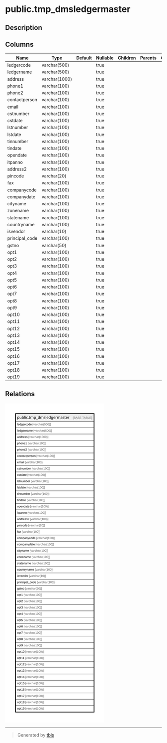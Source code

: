 # public.tmp_dmsledgermaster

## Description

## Columns

| Name | Type | Default | Nullable | Children | Parents | Comment |
| ---- | ---- | ------- | -------- | -------- | ------- | ------- |
| ledgercode | varchar(500) |  | true |  |  |  |
| ledgername | varchar(500) |  | true |  |  |  |
| address | varchar(1000) |  | true |  |  |  |
| phone1 | varchar(100) |  | true |  |  |  |
| phone2 | varchar(100) |  | true |  |  |  |
| contactperson | varchar(100) |  | true |  |  |  |
| email | varchar(100) |  | true |  |  |  |
| cstnumber | varchar(100) |  | true |  |  |  |
| cstdate | varchar(100) |  | true |  |  |  |
| lstnumber | varchar(100) |  | true |  |  |  |
| lstdate | varchar(100) |  | true |  |  |  |
| tinnumber | varchar(100) |  | true |  |  |  |
| tindate | varchar(100) |  | true |  |  |  |
| opendate | varchar(100) |  | true |  |  |  |
| itpanno | varchar(100) |  | true |  |  |  |
| address2 | varchar(100) |  | true |  |  |  |
| pincode | varchar(20) |  | true |  |  |  |
| fax | varchar(100) |  | true |  |  |  |
| companycode | varchar(100) |  | true |  |  |  |
| companydate | varchar(100) |  | true |  |  |  |
| cityname | varchar(100) |  | true |  |  |  |
| zonename | varchar(100) |  | true |  |  |  |
| statename | varchar(100) |  | true |  |  |  |
| countryname | varchar(100) |  | true |  |  |  |
| isvendor | varchar(10) |  | true |  |  |  |
| principal_code | varchar(100) |  | true |  |  |  |
| gstno | varchar(50) |  | true |  |  |  |
| opt1 | varchar(100) |  | true |  |  |  |
| opt2 | varchar(100) |  | true |  |  |  |
| opt3 | varchar(100) |  | true |  |  |  |
| opt4 | varchar(100) |  | true |  |  |  |
| opt5 | varchar(100) |  | true |  |  |  |
| opt6 | varchar(100) |  | true |  |  |  |
| opt7 | varchar(100) |  | true |  |  |  |
| opt8 | varchar(100) |  | true |  |  |  |
| opt9 | varchar(100) |  | true |  |  |  |
| opt10 | varchar(100) |  | true |  |  |  |
| opt11 | varchar(100) |  | true |  |  |  |
| opt12 | varchar(100) |  | true |  |  |  |
| opt13 | varchar(100) |  | true |  |  |  |
| opt14 | varchar(100) |  | true |  |  |  |
| opt15 | varchar(100) |  | true |  |  |  |
| opt16 | varchar(100) |  | true |  |  |  |
| opt17 | varchar(100) |  | true |  |  |  |
| opt18 | varchar(100) |  | true |  |  |  |
| opt19 | varchar(100) |  | true |  |  |  |

## Relations

![er](public.tmp_dmsledgermaster.svg)

---

> Generated by [tbls](https://github.com/k1LoW/tbls)
